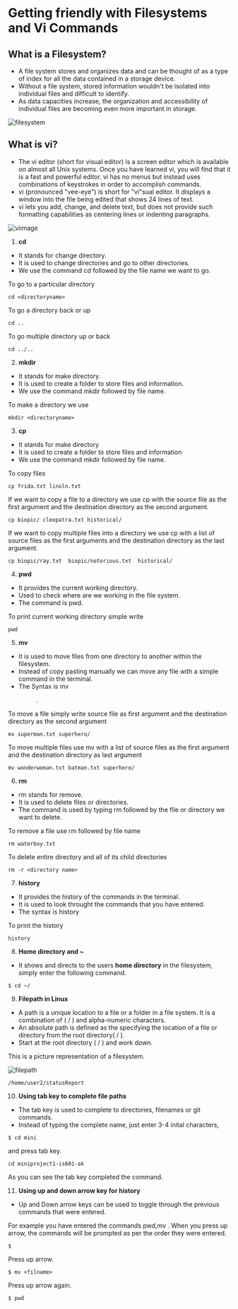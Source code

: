 # Getting friendly with Filesystems and Vi Commands



## What is a Filesystem?

* A file system stores and organizes data and can be thought of as a type of index for all the data contained in a storage device.
* Without a file system, stored information wouldn't be isolated into individual files and difficult to identify.
* As data capacities increase, the organization and accessibility of individual files are becoming even more important in storage.

![filesystem](https://user-images.githubusercontent.com/37020817/66278403-a1cf1980-e876-11e9-9e12-ff2d5d16f208.jpg)

## What is vi?
* The vi editor (short for visual editor) is a screen editor which is available on almost all Unix systems. Once you have learned vi, you will find that it is a fast and powerful editor. vi has no menus but instead uses combinations of keystrokes in order to accomplish commands. 
* vi (pronounced "vee-eye") is short for "vi"sual editor. It displays a window into the file being edited that shows 24 lines of text.
* vi lets you add, change, and delete text, but does not provide such formatting capabilities as centering lines or indenting paragraphs.

![viimage](https://user-images.githubusercontent.com/55159276/66344312-7fdba280-e91b-11e9-9955-f07e1edeffd2.png)



1. **cd**

* It stands for change directory. 
* It is used to change directories and go to other directories.
* We use the command cd followed by the file name we want to go.

To go to a particular directory
```
cd <directoryname>
```
To go a directory back or up
```  
cd ..
```
To go multiple directory up or back
```
cd ../..
```

2. **mkdir**

* It stands for make directory.
* It is used to create a folder to store files and information. 
* We use the command mkdir followed by file name.

To make a directory we use
```
mkdir <directoryname>
```

3. **cp** 
* It stands for make directory
* It is used to create a folder to store files and information 
* We use the command mkdir followed by file name. 

To copy files 
```
cp frida.txt linoln.txt
```
If we want to copy a file to a directory we use cp with the source file as the first argument and the destination directory as the second argument.
```
cp biopic/ cleopatra.txt historical/
```
If we want to copy multiple files into a directory we use cp with a list of source files as the first arguments and the destination directory as the last argument.
```
cp biopic/ray.txt  biopic/notorious.txt  historical/
```

4. **pwd** 
* It provides the current working directory. 
* Used to check where are we working in the file system. 
* The command is pwd.

To print current working directory simple write 
```
pwd
```
5. **mv**  

* It is used to move files from one directory to another within the filesystem. 
* Instead of copy pasting manually we can move any file with a simple command in the terminal. 
* The Syntax is mv <filename> <dir>.

To move a file simply write source file as first argument and the destination directory as the second argument
```
mv superman.txt superhero/
``` 
To move multiple files use mv with a list of source files as the first argument and the destination directory as last argument
```
mv wonderwoman.txt batman.txt superhero/
```
6. **rm**   

* rm stands for remove. 
* It is used to delete files or directories. 
* The command is used by typing rm followed by the file or directory we want to delete.

To remove a file use rm followed by file name
```
rm waterboy.txt
``` 
To delete entire directory and all of its child directories
```
rm -r <directory name>
```
7. **history** 

* It provides the history of the commands in the terminal. 
* It is used to look throught the commands that you have entered. 
* The syntax is history

To print the history 
```
history
```
8. **Home directory and ~**
* It shows and directs to the users **home directory** in the filesystem, simply enter the following command.
```
$ cd ~/
```
9. **Filepath in Linux**
* A path is a unique location to a file or a folder in a file system. It is a combination of ( / ) and alpha-numeric characters.
* An absolute path is defined as the specifying the location of a file or directory from the root directory( / ).
* Start at the root directory ( / ) and work down.

This is a picture representation of a filesystem.

![filepath](https://user-images.githubusercontent.com/37020817/66277639-5402e300-e86f-11e9-8dde-fcd22b9a4552.png)

```
/home/user2/statusReport
```
10. **Using tab key to complete file paths**
* The tab key is used to complete to directories, filenames or git commands.
* Instead of typing the complete name, just enter 3-4 inital characters,
```
$ cd mini
``` 
and press tab key.
```
cd miniproject1-is601-ak
```
As you can see the tab key completed the command.


11. **Using up and down arrow key for history**

* Up and Down arrow keys can be used to toggle through the previous commands that were entered.

For example you have entered the commands pwd,mv <filename>.
When you press up arrow, the commands will be prompted as per the order they were entered.
```
$ 
```
Press up arrow.
```
$ mv <filname>
```
Press up arrow again.
```
$ pwd
```

